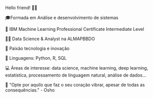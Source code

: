 

Hello friend! 👩‍💻

🎓Formada em Análise e desenvolvimento de sistemas

🤖 IBM Machine Learning Professional Certificate Intermediate Level

👩‍💻 Data Science & Analyst na ALMAPBBDO

🧠 Paixão tecnologia e inovação

👅 Linguagens: Python, R, SQL

💻 Áreas de interesse: data science, machine learning, deep learning, estatística, processamento de linguagem natural, análise de dados...


💭 "Opte por aquilo que faz o seu coração vibrar, apesar de todas as consequências." - Osho
